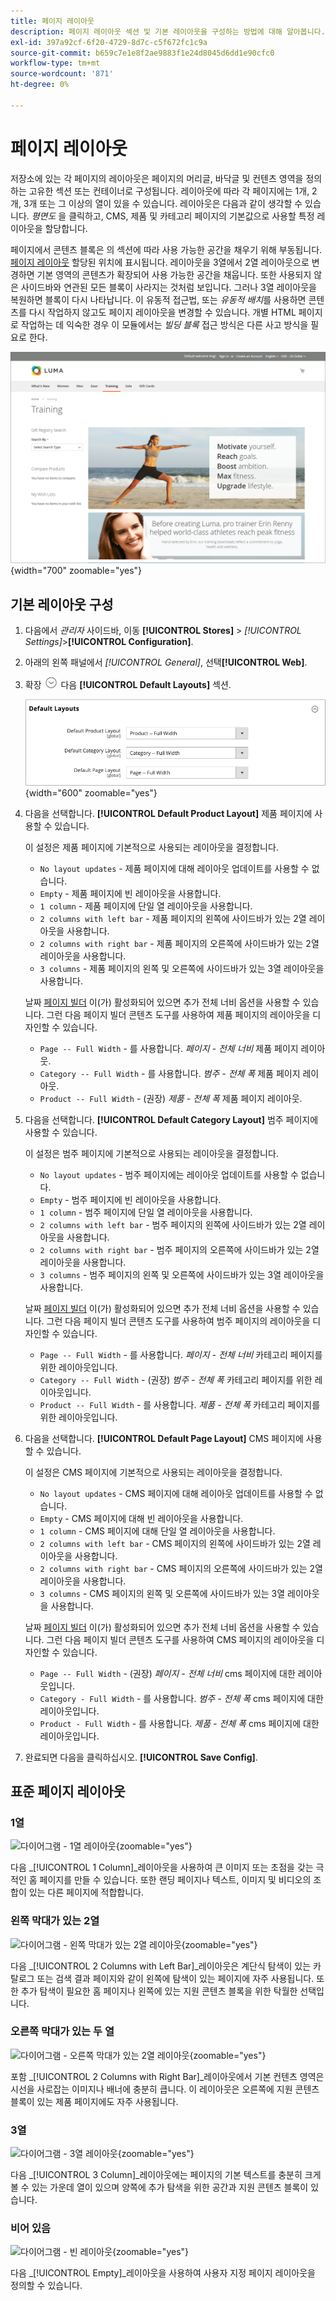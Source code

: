 ```yaml
---
title: 페이지 레이아웃
description: 페이지 레이아웃 섹션 및 기본 레이아웃을 구성하는 방법에 대해 알아봅니다.
exl-id: 397a92cf-6f20-4729-8d7c-c5f672fc1c9a
source-git-commit: b659c7e1e8f2ae9883f1e24d8045d6dd1e90cfc0
workflow-type: tm+mt
source-wordcount: '871'
ht-degree: 0%

---
```


# 페이지 레이아웃

저장소에 있는 각 페이지의 레이아웃은 페이지의 머리글, 바닥글 및 컨텐츠 영역을 정의하는 고유한 섹션 또는 컨테이너로 구성됩니다. 레이아웃에 따라 각 페이지에는 1개, 2개, 3개 또는 그 이상의 열이 있을 수 있습니다. 레이아웃은 다음과 같이 생각할 수 있습니다. _평면도_ 을 클릭하고, CMS, 제품 및 카테고리 페이지의 기본값으로 사용할 특정 레이아웃을 할당합니다.

페이지에서 콘텐츠 블록은 의 섹션에 따라 사용 가능한 공간을 채우기 위해 부동됩니다. [페이지 레이아웃](layout-updates.md) 할당된 위치에 표시됩니다. 레이아웃을 3열에서 2열 레이아웃으로 변경하면 기본 영역의 콘텐츠가 확장되어 사용 가능한 공간을 채웁니다. 또한 사용되지 않은 사이드바와 연관된 모든 블록이 사라지는 것처럼 보입니다. 그러나 3열 레이아웃을 복원하면 블록이 다시 나타납니다. 이 유동적 접근법, 또는 _유동적 배치_&#x200B;를 사용하면 콘텐츠를 다시 작업하지 않고도 페이지 레이아웃을 변경할 수 있습니다. 개별 HTML 페이지로 작업하는 데 익숙한 경우 이 모듈에서는 _빌딩 블록_ 접근 방식은 다른 사고 방식을 필요로 한다.

![왼쪽 막대 페이지 레이아웃이 있는 표준 2열](./assets/storefront-2-column-ee.png){width="700" zoomable="yes"}

## 기본 레이아웃 구성

1. 다음에서 _관리자_ 사이드바, 이동 **[!UICONTROL Stores]** > _[!UICONTROL Settings]_>**[!UICONTROL Configuration]**.

1. 아래의 왼쪽 패널에서 _[!UICONTROL General]_, 선택&#x200B;**[!UICONTROL Web]**.

1. 확장 ![확장 선택기](../assets/icon-display-expand.png) 다음 **[!UICONTROL Default Layouts]** 섹션.

   ![기본 레이아웃](./assets/web-default-layouts.png){width="600" zoomable="yes"}

1. 다음을 선택합니다. **[!UICONTROL Default Product Layout]** 제품 페이지에 사용할 수 있습니다.

   이 설정은 제품 페이지에 기본적으로 사용되는 레이아웃을 결정합니다.

   - `No layout updates` - 제품 페이지에 대해 레이아웃 업데이트를 사용할 수 없습니다.
   - `Empty` - 제품 페이지에 빈 레이아웃을 사용합니다.
   - `1 column` - 제품 페이지에 단일 열 레이아웃을 사용합니다.
   - `2 columns with left bar` - 제품 페이지의 왼쪽에 사이드바가 있는 2열 레이아웃을 사용합니다.
   - `2 columns with right bar` - 제품 페이지의 오른쪽에 사이드바가 있는 2열 레이아웃을 사용합니다.
   - `3 columns` - 제품 페이지의 왼쪽 및 오른쪽에 사이드바가 있는 3열 레이아웃을 사용합니다.

   날짜 [페이지 빌더](../page-builder/introduction.md) 이(가) 활성화되어 있으면 추가 전체 너비 옵션을 사용할 수 있습니다. 그런 다음 페이지 빌더 콘텐츠 도구를 사용하여 제품 페이지의 레이아웃을 디자인할 수 있습니다.

   - `Page -- Full Width` - 를 사용합니다. _페이지 - 전체 너비_  제품 페이지 레이아웃.
   - `Category -- Full Width` - 를 사용합니다. _범주 - 전체 폭_ 제품 페이지 레이아웃.
   - `Product -- Full Width` - (권장) _제품 - 전체 폭_ 제품 페이지 레이아웃.

1. 다음을 선택합니다. **[!UICONTROL Default Category Layout]** 범주 페이지에 사용할 수 있습니다.

   이 설정은 범주 페이지에 기본적으로 사용되는 레이아웃을 결정합니다.

   - `No layout updates` - 범주 페이지에는 레이아웃 업데이트를 사용할 수 없습니다.
   - `Empty` - 범주 페이지에 빈 레이아웃을 사용합니다.
   - `1 column` - 범주 페이지에 단일 열 레이아웃을 사용합니다.
   - `2 columns with left bar` - 범주 페이지의 왼쪽에 사이드바가 있는 2열 레이아웃을 사용합니다.
   - `2 columns with right bar` - 범주 페이지의 오른쪽에 사이드바가 있는 2열 레이아웃을 사용합니다.
   - `3 columns` - 범주 페이지의 왼쪽 및 오른쪽에 사이드바가 있는 3열 레이아웃을 사용합니다.

   날짜 [페이지 빌더](../page-builder/introduction.md) 이(가) 활성화되어 있으면 추가 전체 너비 옵션을 사용할 수 있습니다. 그런 다음 페이지 빌더 콘텐츠 도구를 사용하여 범주 페이지의 레이아웃을 디자인할 수 있습니다.

   - `Page -- Full Width` - 를 사용합니다. _페이지 - 전체 너비_ 카테고리 페이지를 위한 레이아웃입니다.
   - `Category -- Full Width` - (권장) _범주 - 전체 폭_ 카테고리 페이지를 위한 레이아웃입니다.
   - `Product -- Full Width` - 를 사용합니다. _제품 - 전체 폭_ 카테고리 페이지를 위한 레이아웃입니다.

1. 다음을 선택합니다. **[!UICONTROL Default Page Layout]** CMS 페이지에 사용할 수 있습니다.

   이 설정은 CMS 페이지에 기본적으로 사용되는 레이아웃을 결정합니다.

   - `No layout updates` - CMS 페이지에 대해 레이아웃 업데이트를 사용할 수 없습니다.
   - `Empty` - CMS 페이지에 대해 빈 레이아웃을 사용합니다.
   - `1 column` - CMS 페이지에 대해 단일 열 레이아웃을 사용합니다.
   - `2 columns with left bar` - CMS 페이지의 왼쪽에 사이드바가 있는 2열 레이아웃을 사용합니다.
   - `2 columns with right bar` - CMS 페이지의 오른쪽에 사이드바가 있는 2열 레이아웃을 사용합니다.
   - `3 columns` - CMS 페이지의 왼쪽 및 오른쪽에 사이드바가 있는 3열 레이아웃을 사용합니다.

   날짜 [페이지 빌더](../page-builder/introduction.md) 이(가) 활성화되어 있으면 추가 전체 너비 옵션을 사용할 수 있습니다. 그런 다음 페이지 빌더 콘텐츠 도구를 사용하여 CMS 페이지의 레이아웃을 디자인할 수 있습니다.

   - `Page -- Full Width` - (권장) _페이지 - 전체 너비_ cms 페이지에 대한 레이아웃입니다.
   - `Category - Full Width` - 를 사용합니다. _범주 - 전체 폭_ cms 페이지에 대한 레이아웃입니다.
   - `Product - Full Width` - 를 사용합니다. _제품 - 전체 폭_ cms 페이지에 대한 레이아웃입니다.

1. 완료되면 다음을 클릭하십시오. **[!UICONTROL Save Config]**.

## 표준 페이지 레이아웃

### 1열

![다이어그램 - 1열 레이아웃](./assets/layout-1-col-th.png){zoomable=&quot;yes&quot;}

다음 _[!UICONTROL 1 Column]_레이아웃을 사용하여 큰 이미지 또는 초점을 갖는 극적인 홈 페이지를 만들 수 있습니다. 또한 랜딩 페이지나 텍스트, 이미지 및 비디오의 조합이 있는 다른 페이지에 적합합니다.

### 왼쪽 막대가 있는 2열

![다이어그램 - 왼쪽 막대가 있는 2열 레이아웃](./assets/layout-2-col-lft-bar-th.png){zoomable=&quot;yes&quot;}

다음 _[!UICONTROL 2 Columns with Left Bar]_레이아웃은 계단식 탐색이 있는 카탈로그 또는 검색 결과 페이지와 같이 왼쪽에 탐색이 있는 페이지에 자주 사용됩니다. 또한 추가 탐색이 필요한 홈 페이지나 왼쪽에 있는 지원 콘텐츠 블록을 위한 탁월한 선택입니다.

### 오른쪽 막대가 있는 두 열

![다이어그램 - 오른쪽 막대가 있는 2열 레이아웃](./assets/layout-2-col-rt-bar-th.png){zoomable=&quot;yes&quot;}

포함 _[!UICONTROL 2 Columns with Right Bar]_레이아웃에서 기본 컨텐츠 영역은 시선을 사로잡는 이미지나 배너에 충분히 큽니다. 이 레이아웃은 오른쪽에 지원 콘텐츠 블록이 있는 제품 페이지에도 자주 사용됩니다.

### 3열

![다이어그램 - 3열 레이아웃](./assets/layout-3-col-th.png){zoomable=&quot;yes&quot;}

다음 _[!UICONTROL 3 Column]_레이아웃에는 페이지의 기본 텍스트를 충분히 크게 볼 수 있는 가운데 열이 있으며 양쪽에 추가 탐색을 위한 공간과 지원 콘텐츠 블록이 있습니다.

### 비어 있음

![다이어그램 - 빈 레이아웃](./assets/layout-blank-th.png){zoomable=&quot;yes&quot;}

다음 _[!UICONTROL Empty]_레이아웃을 사용하여 사용자 지정 페이지 레이아웃을 정의할 수 있습니다.
